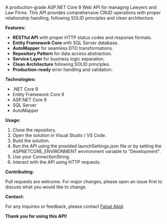 A production-grade ASP.NET Core 9 Web API for managing Lawyers and Law Firms. This API provides comprehensive CRUD operations with proper relationship handling, following SOLID principles and clean architecture.

**Features:**

- **RESTful API** with proper HTTP status codes and response formats.
- **Entity Framework Core** with SQL Server database.
- **AutoMapper** for seamless DTO transformations.
- **Repository Pattern** for data access abstraction.
- **Service Layer** for business logic separation.
- **Clean Architecture** following SOLID principles.
- **Production-ready** error handling and validation.

**Technologies:**

- .NET Core 9
- Entity Framework Core 9
- ASP.NET Core 9
- SQL Server
- AutoMapper

**Usage:**

1. Clone the repository.
2. Open the solution in Visual Studio / VS Code.
3. Build the solution.
4. Run the API using the provided launchSettings.json file or by setting the ASPNETCORE_ENVIRONMENT environment variable to "Development".
5. Use your ConnectionString.
6. Interact with the API using HTTP requests.

**Contributing:**

Pull requests are welcome. For major changes, please open an issue first to discuss what you would like to change.

**Contact:**

For any inquiries or feedback, please contact [Faisal Abid](https://github.com/ifaisalabid1).

**Thank you for using this API!**
